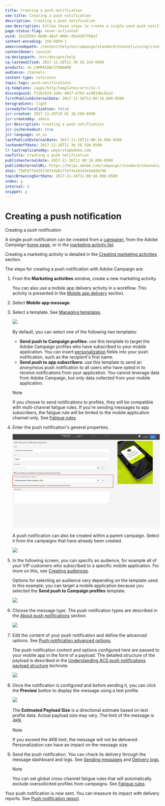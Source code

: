 ```yaml
---
title: Creating a push notification
seo-title: Creating a push notification
description: Creating a push notification
seo-description: Follow these steps to create a single-send push notification in Adobe Campaign.
page-status-flag: never-activated
uuid: 1b228263-8b8b-48af-800c-d9a426ffb6a7
content-encoding: ISO-8859-1
aemsrcnodepath: /content/help/en/campaign/standard/channels/using/creating-a-push-notification
contentOwner: sauviat
cq-designpath: /etc/designs/help
cq-lastmodified: 2017-11-28T11 30 56.339-0500
products: SG_CAMPAIGN/STANDARD
audience: channels
content-type: reference
topic-tags: push-notifications
cq-template: /apps/help/templates/article-3
discoiquuid: f11bc624-2d4c-481f-b763-ec80196cb2a2
firstPublishExternalDate: 2017-11-16T11:00:16.898-0500
herogradient: light
isreadyforlocalization: false
jcr-created: 2017-11-29T19 01 10.560-0500
jcr-createdby: admin
jcr-description: Creating a push notification
jcr-ischeckedout: true
jcr-language: en_us
lastPublishExternalDate: 2017-11-16T11:00:16.898-0500
lochandoffdate: 2017-11-28T11 30 56.338-0500
lr-lastreplicatedby: wmyersta@adobe.com
navTitle: Creating a push notification
publishexternaldate: 2017-11-16T11 00 16.898-0500
publishExternalURL: https://helpx.adobe.com/campaign/standard/channels/using/creating-a-push-notification.html
sha1: 79df6f7e625f28743e817fef3e181d341bd2b746
topicBrowsingSortDate: 2017-11-16T11:00:16.898-0500
index: y
internal: n
snippet: y
---
```


# Creating a push notification

Creating a push notification

A single push notification can be created from a [campaign](../../start/using/marketing-activities.md#creating-a-marketing-activity), from the Adobe Campaign [home page](../../start/using/interface-description.md#home-page), or in the [marketing activity list](../../start/using/programs-and-campaigns.md#creating-a-campaign).

Creating a marketing activity is detailed in the [Creating marketing activities](../../start/using/marketing-activities.md#creating-a-marketing-activity) section.

The steps for creating a push notification with Adobe Campaign are:

1. From the **Marketing activities** window, create a new marketing activity.

   You can also use a mobile app delivery activity in a workflow. This activity is presented in the [Mobile app delivery](../../automating/using/mobile-app-delivery.md) section.

1. Select **Mobile app message**.
1. Select a template. See [Managing templates](../../start/using/about-templates.md).

   ![](assets/push_notif_type.png)

   By default, you can select one of the following two templates:

    * **Send push to Campaign profiles**: use this template to target the Adobe Campaign profiles who have subscribed to your mobile application. You can insert [personalization](../../designing/using/example--email-personalization.md) fields into your push notification, such as the recipient's first name.
    * **Send push to app subscribers**: use this template to send an anonymous push notification to all users who have opted in to receive notifications from your application. You cannot leverage data from Adobe Campaign, but only data collected from your mobile application.

   >[!NOTE]
   >
   >If you choose to send notifications to profiles, they will be compatible with multi-channel fatigue rules. If you're sending messages to app subscribers, the fatigue rule will be limited to the mobile application channel only. See [Fatigue rules](../../administration/using/typologies.md#choosing-the-channel).

1. Enter the push notification's general properties.

   ![](assets/push_notif_properties.png)

   A push notification can also be created within a parent campaign. Select it from the campaigns that have already been created.

   ![](assets/push_notif_campaign.png)

1. In the following screen, you can specify an audience, for example all of your VIP customers who subscribed to a specific mobile application. For more on this, see [Creating audiences](../../audiences/using/creating-audiences.md).

   Options for selecting an audience vary depending on the template used. In this example, you can target a mobile application because you selected the **Send push to Campaign profiles** template.

   ![](assets/push_notif_audience.png)

1. Choose the message type. The push notification types are described in the [About push notifications](../../channels/using/about-push-notifications.md) section.

   ![](assets/push_notif_content.png)

1. Edit the content of your push notification and define the advanced options. See [Push notification advanced options](../../channels/using/push-notification-advanced-options.md).

   The push notification content and options configured here are passed to your mobile app in the form of a payload. The detailed structure of the payload is described in the [Understanding ACS push notifications payload structure](https://docs.campaign.adobe.com/doc/AC6.1/en/Technotes/AdobeCampaign-UnderstandingACSPushNotificationsPayloadStructure.pdf) technote. 

   ![](assets/push_notif_content_personalization.png)

1. Once the notification is configured and before sending it, you can click the **Preview** button to display the message using a test profile.

   ![](assets/push_notif_preview.png)

   The **Estimated Payload Size** is a directional estimate based on test profile data. Actual payload size may vary. The limit of the message is 4KB.

   >[!NOTE]
   >
   >If you exceed the 4KB limit, the message will not be delivered. Personalization can have an impact on the message size.

1. Send the push notification. You can check its delivery through the message dashboard and logs. See [Sending messages](../../sending/using/confirming-send.md) and [Delivery logs](../../sending/using/monitoring-a-delivery.md#delivery-logs).

   >[!NOTE]
   >
   >You can set global cross-channel fatigue rules that will automatically exclude oversollicited profiles from campaigns. See [Fatigue rules](../../administration/using/typologies.md#fatigue-rules).

Your push notification is now sent. You can measure its impact with delivery reports. See [Push notification report](../../reporting/using/push-notification-report.md).
